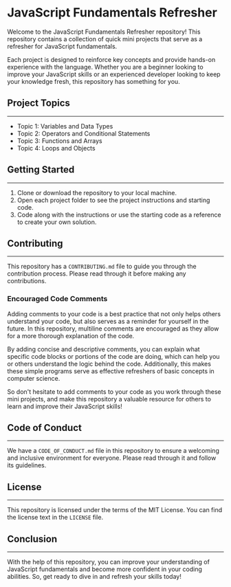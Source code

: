 # JavaScript Fundamentals Refresher

Welcome to the JavaScript Fundamentals Refresher repository! This repository contains a collection of quick mini projects that serve as a refresher for JavaScript fundamentals.

Each project is designed to reinforce key concepts and provide hands-on experience with the language. Whether you are a beginner looking to improve your JavaScript skills or an experienced developer looking to keep your knowledge fresh, this repository has something for you.

## Project Topics

---

- Topic 1: Variables and Data Types
- Topic 2: Operators and Conditional Statements
- Topic 3: Functions and Arrays
- Topic 4: Loops and Objects

## Getting Started

---

1. Clone or download the repository to your local machine.
2. Open each project folder to see the project instructions and starting code.
3. Code along with the instructions or use the starting code as a reference to create your own solution.

## Contributing

---

This repository has a `CONTRIBUTING.md` file to guide you through the contribution process. Please read through it before making any contributions.

### Encouraged Code Comments

Adding comments to your code is a best practice that not only helps others understand your code, but also serves as a reminder for yourself in the future. In this repository, multiline comments are encouraged as they allow for a more thorough explanation of the code.

By adding concise and descriptive comments, you can explain what specific code blocks or portions of the code are doing, which can help you or others understand the logic behind the code. Additionally, this makes these simple programs serve as effective refreshers of basic concepts in computer science.

So don't hesitate to add comments to your code as you work through these mini projects, and make this repository a valuable resource for others to learn and improve their JavaScript skills!

## Code of Conduct

---

We have a `CODE_OF_CONDUCT.md` file in this repository to ensure a welcoming and inclusive environment for everyone. Please read through it and follow its guidelines.

## License

---

This repository is licensed under the terms of the MIT License. You can find the license text in the `LICENSE` file.

## Conclusion

---

With the help of this repository, you can improve your understanding of JavaScript fundamentals and become more confident in your coding abilities. So, get ready to dive in and refresh your skills today!

